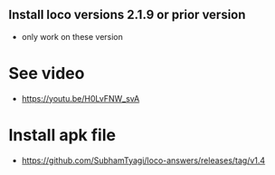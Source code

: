 ## Install loco versions 2.1.9 or prior version 
- only work on these version


# See video 

- https://youtu.be/H0LvFNW_svA

# Install apk file
  
- https://github.com/SubhamTyagi/loco-answers/releases/tag/v1.4
